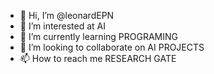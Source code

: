 - 👋 Hi, I’m @leonardEPN
- 👀 I’m interested at AI
- 🌱 I’m currently learning PROGRAMING
- 💞️ I’m looking to collaborate on AI PROJECTS
- 📫 How to reach me RESEARCH GATE

<!---
leonardEPN/leonardEPN is a ✨ special ✨ repository because its `README.md` (this file) appears on your GitHub profile.
You can click the Preview link to take a look at your changes.
--->
